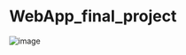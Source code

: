 # WebApp_final_project
![image](https://user-images.githubusercontent.com/110739896/185243687-a1abb954-04b1-4d70-aa1c-243a695fbb74.png)

